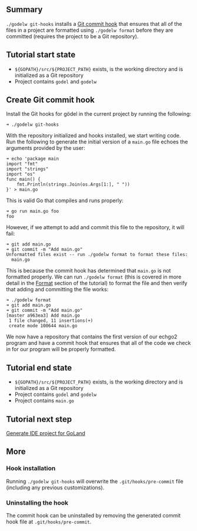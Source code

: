 Summary
-------
`./godelw git-hooks` installs a [Git commit hook](https://git-scm.com/book/en/v2/Customizing-Git-Git-Hooks) that ensures
that all of the files in a project are formatted using `./godelw format` before they are committed (requires the project
to be a Git repository).

Tutorial start state
--------------------
* `${GOPATH}/src/${PROJECT_PATH}` exists, is the working directory and is initialized as a Git repository
* Project contains `godel` and `godelw`

Create Git commit hook
----------------------
Install the Git hooks for gödel in the current project by running the following:

```
➜ ./godelw git-hooks
```

With the repository initialized and hooks installed, we start writing code. Run the following to generate the initial
version of a `main.go` file echoes the arguments provided by the user:

```
➜ echo 'package main
import "fmt"
import "strings"
import "os"
func main() {
	fmt.Println(strings.Join(os.Args[1:], " "))
}' > main.go
```

This is valid Go that compiles and runs properly:

```
➜ go run main.go foo
foo
```

However, if we attempt to add and commit this file to the repository, it will fail:

```
➜ git add main.go
➜ git commit -m "Add main.go"
Unformatted files exist -- run ./godelw format to format these files:
  main.go
```

This is because the commit hook has determined that `main.go` is not formatted properly. We can run `./godelw format`
(this is covered in more detail in the [Format](https://github.com/palantir/godel/wiki/Format) section of the tutorial)
to format the file and then verify that adding and committing the file works:

```
➜ ./godelw format
➜ git add main.go
➜ git commit -m "Add main.go"
[master a963ea3] Add main.go
 1 file changed, 11 insertions(+)
 create mode 100644 main.go
```

We now have a repository that contains the first version of our echgo2 program and have a commit hook that ensures that
all of the code we check in for our program will be properly formatted.

Tutorial end state
------------------
* `${GOPATH}/src/${PROJECT_PATH}` exists, is the working directory and is initialized as a Git repository
* Project contains `godel` and `godelw`
* Project contains `main.go`

Tutorial next step
------------------
[Generate IDE project for GoLand](https://github.com/palantir/godel/wiki/Generate-IDE-project)

More
----
### Hook installation
Running `./godelw git-hooks` will overwrite the `.git/hooks/pre-commit` file (including any previous customizations).

### Uninstalling the hook
The commit hook can be uninstalled by removing the generated commit hook file at `.git/hooks/pre-commit`.
